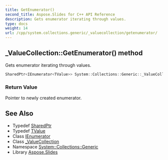 ```yaml
---
title: GetEnumerator()
second_title: Aspose.Slides for C++ API Reference
description: Gets enumerator iterating through values.
type: docs
weight: 14
url: /cpp/system.collections.generic/_valuecollection/getenumerator/
---
```

## _ValueCollection::GetEnumerator() method


Gets enumerator iterating through values.

```cpp
SharedPtr<IEnumerator<TValue>> System::Collections::Generic::_ValueCollection<Dict>::GetEnumerator() override
```


### Return Value

Pointer to newly created enumerator.

## See Also

* Typedef [SharedPtr](../../system/sharedptr/)
* Typedef [TValue](./tvalue/)
* Class [IEnumerator](../ienumerator/)
* Class [_ValueCollection](./)
* Namespace [System::Collections::Generic](../)
* Library [Aspose.Slides](../../)